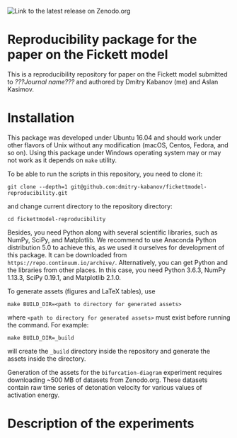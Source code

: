 ![Link to the latest release on Zenodo.org](https://zenodo.org/badge/DOI/10.5281/zenodo.1297175.svg)

# Reproducibility package for the paper on the Fickett model

This is a reproducibility repository for paper on the Fickett model submitted
to *???Journal name???* and authored by Dmitry Kabanov (me) and Aslan Kasimov.

# Installation
This package was developed under Ubuntu 16.04 and should work under other
flavors of Unix without any modification (macOS, Centos, Fedora, and so on).
Using this package under Windows operating system may or may not work as it
depends on `make` utility.

To be able to run the scripts in this repository, you need to clone it:

    git clone --depth=1 git@github.com:dmitry-kabanov/fickettmodel-reproducibility.git

and change current directory to the repository directory:

    cd fickettmodel-reproducibility

Besides, you need Python along with several scientific libraries, such as
NumPy, SciPy, and Matplotlib.
We recommend to use Anaconda Python distribution 5.0 to achieve this, as we
used it ourselves for development of this package.
It can be downloaded from `https://repo.continuum.io/archive/`.
Alternatively, you can get Python and the libraries from other places.
In this case, you need Python 3.6.3, NumPy 1.13.3, SciPy 0.19.1, and Matplotlib
2.1.0.

To generate assets (figures and LaTeX tables), use

    make BUILD_DIR=<path to directory for generated assets>

where `<path to directory for generated assets>` must exist before running the
command.
For example:

    make BUILD_DIR=_build

will create the `_build` directory inside the repository and generate the
assets inside the directory.

Generation of the assets for the `bifurcation-diagram` experiment requires
downloading ~500 MB of datasets from Zenodo.org.
These datasets contain raw time series of detonation velocity for various
values of activation energy.


# Description of the experiments
